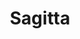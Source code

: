 ---
title: "Sagitta"
hashtag: sagitta
borders:
  - Aquila
  - Delphinus
  - Hercules
  - Vulpecula
layout: hashtag
tags:
  - Arrow
  - Constellation
---